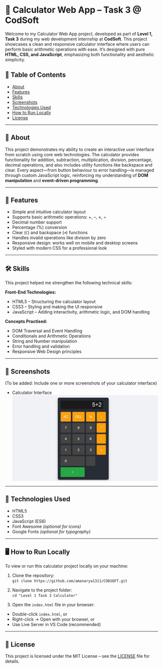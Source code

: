 # 🧮 Calculator Web App – Task 3 @ CodSoft

Welcome to my Calculator Web App project, developed as part of **Level 1, Task 3** during my web development internship at **CodSoft**. This project showcases a clean and responsive calculator interface where users can perform basic arithmetic operations with ease. It’s designed with pure **HTML, CSS, and JavaScript**, emphasizing both functionality and aesthetic simplicity.

## 📑 Table of Contents
- [About](#about)
- [Features](#features)
- [Skills](#skills)
- [Screenshots](#screenshots)
- [Technologies Used](#technologies-used)
- [How to Run Locally](#how-to-run-locally)
- [License](#license)

---

## 📖 About

This project demonstrates my ability to create an interactive user interface from scratch using core web technologies. The calculator provides functionality for addition, subtraction, multiplication, division, percentage, decimal operations, and also includes utility functions like backspace and clear. Every aspect—from button behaviour to error handling—is managed through custom JavaScript logic, reinforcing my understanding of **DOM manipulation** and **event-driven programming**.

---

## 🎯 Features

- Simple and intuitive calculator layout  
- Supports basic arithmetic operations: +, –, ×, ÷  
- Decimal number support  
- Percentage (%) conversion  
- Clear (`C`) and backspace (`⌫`) functions  
- Handles invalid operations like division by zero  
- Responsive design: works well on mobile and desktop screens  
- Styled with modern CSS for a professional look  

---

## 🛠️ Skills

This project helped me strengthen the following technical skills:

**Front-End Technologies:**
- HTML5 – Structuring the calculator layout  
- CSS3 – Styling and making the UI responsive  
- JavaScript – Adding interactivity, arithmetic logic, and DOM handling  

**Concepts Practised:**
- DOM Traversal and Event Handling  
- Conditionals and Arithmetic Operations  
- String and Number manipulation  
- Error handling and validation  
- Responsive Web Design principles  

---

## 📸 Screenshots  
(To be added: Include one or more screenshots of your calculator interface)

- Calculator Interface  
  ![Calculator UI](./assets/calculator.jpg)

---

## 🚀 Technologies Used

- HTML5  
- CSS3  
- JavaScript (ES6)  
- Font Awesome *(optional for icons)*  
- Google Fonts *(optional for typography)*  

---

## 🖥️ How to Run Locally

To view or run this calculator project locally on your machine:

1. Clone the repository:  
   `git clone https://github.com/amanarya1311/CODSOFT.git`

2. Navigate to the project folder:  
   `cd "Level 1 Task 3 Calculator"`

3. Open the `index.html` file in your browser:

- Double-click `index.html`, or  
- Right-click → Open with your browser, or  
- Use Live Server in VS Code (recommended)

---

## 📄 License

This project is licensed under the MIT License – see the [LICENSE](License) file for details.

